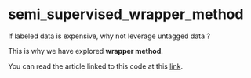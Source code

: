 # semi_supervised_wrapper_method
If labeled data is expensive, why not leverage untagged data ?

This is why we have explored **wrapper method**.

You can read the article linked to this code at this [link](https://www.google.com).
